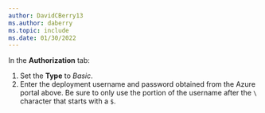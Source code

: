 ```yaml
---
author: DavidCBerry13
ms.author: daberry
ms.topic: include
ms.date: 01/30/2022
---
```

In the **Authorization** tab:

1. Set the **Type** to *Basic*.
1. Enter the deployment username and password obtained from the Azure portal above.  Be sure to only use the portion of the username after the `\` character that starts with a `$`.
